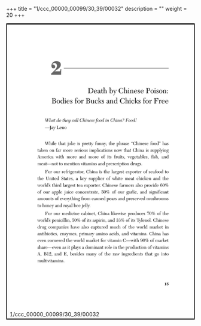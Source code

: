 +++
title = "1/ccc_00000_00099/30_39/00032"
description = ""
weight = 20
+++

<table style="border:2px solid black;max-width:800px;max-height:800px;" 
><tr><td>
<img class="center-fit-jpg"
src="/jpg_/out_jpg_dbc_032.jpg">
1/ccc_00000_00099/30_39/00032
</img></td></tr></table>
